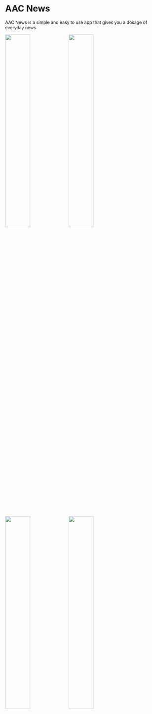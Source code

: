 # AAC News

AAC News is a simple and easy to use app that gives you a dosage of everyday news

<img width="40%" src="https://cloud.githubusercontent.com/assets/10010065/17643577/0bdd99b6-618c-11e6-9008-71c72b33de71.png"/>

<img width="40%" src="https://cloud.githubusercontent.com/assets/10010065/17643580/0bea24f6-618c-11e6-9fb9-e1185b7d3ba1.png"/>

<img width="40%" src="https://cloud.githubusercontent.com/assets/10010065/17643579/0be4c3a8-618c-11e6-9a88-ac58e911deaf.png"/>

<img width="40%" src="https://cloud.githubusercontent.com/assets/10010065/17643578/0be38024-618c-11e6-8784-f72c38f6b8a5.png"/>


